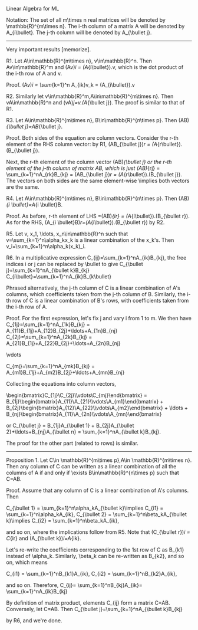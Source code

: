 Linear Algebra for ML

Notation: The set of all m\times n real matrices will be denoted by \mathbb{R}^{m\times n}. The i-th column of a matrix A will be denoted by A_{i\bullet}. The j-th column will be denoted by A_{\bullet j}.

---

Very important results [memorize].

R1. Let A\in\mathbb{R}^{m\times n}, v\in\mathbb{R}^n. Then Av\in\mathbb{R}^m and (Av)_i = (A_{i\bullet}).v, which is the dot product of the i-th row of A and v.

Proof. (Av)_i = \sum_{k=1}^n A_{ik}v_k = (A_{i\bullet}).v

R2. Similarly let v\in\mathbb{R}^m,A\in\mathbb{R}^{m\times n}. Then vA\in\mathbb{R}^n and (vA)_j=v.(A_{\bullet j}). The proof is similar to that of R1.

R3. Let A\in\mathbb{R}^{m\times n}, B\in\mathbb{R}^{n\times p}. Then (AB)_{\bullet j}=AB_{\bullet j}.

Proof. Both sides of the equation are column vectors. Consider the r-th element of the RHS column vector: by R1, (AB_{\bullet j})_r = (A_{r\bullet}).(B_{\bullet j}).

Next, the r-th element of the column vector (AB)_{\bullet j} or the r-th element of the j-th column of matrix AB, which is just (AB)_{rj} = \sum_{k=1}^nA_{rk}B_{kj} = (AB_{\bullet j})_r = (A_{r\bullet}).(B_{\bullet j}). The vectors on both sides are the same element-wise \implies both vectors are the same.

R4. Let A\in\mathbb{R}^{m\times n}, B\in\mathbb{R}^{n\times p}. Then (AB)_{i \bullet}=A_{i \bullet}B.

Proof. As before, r-th element of LHS =(AB)_{ir} = (A_{i\bullet}).(B_{\bullet r}). As for the RHS, (A_{i \bullet}B)_r=(A_{i\bullet}).(B_{\bullet r}) by R2.

R5. Let v, x_1, \ldots, x_n\in\mathbb{R}^n such that v=\sum_{k=1}^n\alpha_kx_k is a linear combination of the x_k's. Then v_i=\sum_{k=1}^n\alpha_k(x_k)_i.

R6. In a multiplicative expression  C_{ij}=\sum_{k=1}^nA_{ik}B_{kj}, the free indices i or j can be replaced by \bullet to give
C_{\bullet j}=\sum_{k=1}^nA_{\bullet k}B_{kj}
C_{i\bullet}=\sum_{k=1}^nA_{ik}B_{k\bullet}

Phrased alternatively, the j-th column of C is a linear combination of A's columns, which coefficients taken from the j-th column of B. Similarly, the i-th row of C is a linear combination of B's rows, with coefficients taken from the i-th row of A.

Proof. For the first expression, let's fix j and vary i from 1 to m. We then have
C_{1j}=\sum_{k=1}^nA_{1k}B_{kj} = A_{11}B_{1j}+A_{12}B_{2j}+\ldots+A_{1n}B_{nj}
C_{2j}=\sum_{k=1}^nA_{2k}B_{kj} = A_{21}B_{1j}+A_{22}B_{2j}+\ldots+A_{2n}B_{nj}

\vdots

C_{mj}=\sum_{k=1}^nA_{mk}B_{kj} = A_{m1}B_{1j}+A_{m2}B_{2j}+\ldots+A_{mn}B_{nj}

Collecting the equations into column vectors,

\begin{bmatrix}C_{1j}\\C_{2j}\\\vdots\\C_{mj}\end{bmatrix} = B_{1j}\begin{bmatrix}A_{11}\\A_{21}\\\vdots\\A_{m1}\end{bmatrix} + B_{2j}\begin{bmatrix}A_{12}\\A_{22}\\\vdots\\A_{m2}\end{bmatrix} + \ldots + B_{nj}\begin{bmatrix}A_{11}\\A_{2n}\\\vdots\\A_{mn}\end{bmatrix}

or C_{\bullet j} = B_{1j}A_{\bullet 1} + B_{2j}A_{\bullet 2}+\ldots+B_{nj}A_{\bullet n} = \sum_{k=1}^nA_{\bullet k}B_{kj}.

The proof for the other part (related to rows) is similar.

---

Proposition 1. Let C\in \mathbb{R}^{m\times p},A\in \mathbb{R}^{m\times n}. Then any column of C can be written as a linear combination of all the columns of A if and only if \exists B\in\mathbb{R}^{n\times p} such that C=AB.

Proof. Assume that any column of C is a linear combination of A's columns. Then 

C_{\bullet 1} = \sum_{k=1}^n\alpha_kA_{\bullet k}\implies C_{i1} = \sum_{k=1}^n\alpha_kA_{ik}, 
C_{\bullet 2} = \sum_{k=1}^n\beta_kA_{\bullet k}\implies C_{i2} = \sum_{k=1}^n\beta_kA_{ik}, 

and so on, where the implications follow from R5. Note that (C_{\bullet r})_i = C_{ir} and (A_{\bullet k})_i=A_{ik}.

Let's re-write the coefficients corresponding to the 1st row of C as B_{k1} instead of \alpha_k. Similarly, \beta_k can be re-written as B_{k2}, and so on, which means

C_{i1} = \sum_{k=1}^nB_{k1}A_{ik}, 
C_{i2} = \sum_{k=1}^nB_{k2}A_{ik}, 

and so on. Therefore,
C_{ij}= \sum_{k=1}^nB_{kj}A_{ik}= \sum_{k=1}^nA_{ik}B_{kj}

By definition of matrix product, elements C_{ij} form a matrix C=AB. Conversely, let C=AB. Then
C_{\bullet j}=\sum_{k=1}^nA_{\bullet k}B_{kj}

by R6, and we're done.
